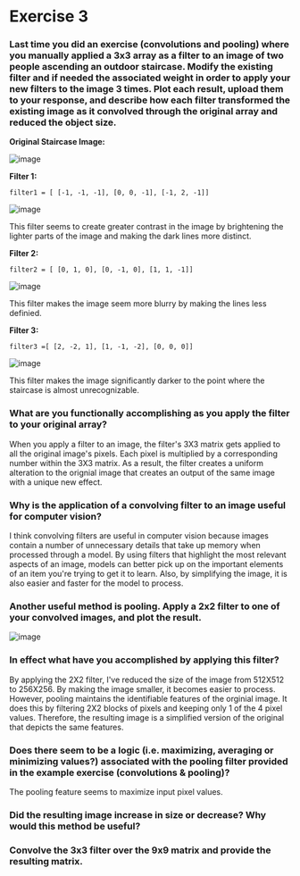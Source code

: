 # Exercise 3

### Last time you did an exercise (convolutions and pooling) where you manually applied a 3x3 array as a filter to an image of two people ascending an outdoor staircase. Modify the existing filter and if needed the associated weight in order to apply your new filters to the image 3 times. Plot each result, upload them to your response, and describe how each filter transformed the existing image as it convolved through the original array and reduced the object size. 

**Original Staircase Image:**

![image](https://user-images.githubusercontent.com/78870884/110259517-10396f00-7f76-11eb-811d-510249b678b1.png)

**Filter 1:**
```
filter1 = [ [-1, -1, -1], [0, 0, -1], [-1, 2, -1]]
```
![image](https://user-images.githubusercontent.com/78870884/110259770-64911e80-7f77-11eb-9e83-6e359792c02f.png)

This filter seems to create greater contrast in the image by brightening the lighter parts of the image and making the dark lines more distinct.

**Filter 2:**
```
filter2 = [ [0, 1, 0], [0, -1, 0], [1, 1, -1]]
```
![image](https://user-images.githubusercontent.com/78870884/110259901-fa2cae00-7f77-11eb-9b6f-1ea92b627e83.png)

This filter makes the image seem more blurry by making the lines less definied.

**Filter 3:**
```
filter3 =[ [2, -2, 1], [1, -1, -2], [0, 0, 0]]
```

![image](https://user-images.githubusercontent.com/78870884/110259982-614a6280-7f78-11eb-9149-53fc494f68a5.png)

This filter makes the image significantly darker to the point where the staircase is almost unrecognizable.

### What are you functionally accomplishing as you apply the filter to your original array? 

When you apply a filter to an image, the filter's 3X3 matrix gets applied to all the original image's pixels. Each pixel is multiplied by a corresponding number within the 3X3 matrix. As a result, the filter creates a uniform alteration to the orignial image that creates an output of the same image with a unique new effect.

### Why is the application of a convolving filter to an image useful for computer vision?

I think convolving filters are useful in computer vision because images contain a number of unnecessary details that take up memory when processed through a model.  By using filters that highlight the most relevant aspects of an image, models can better pick up on the important elements of an item you're trying to get it to learn.  Also, by simplifying the image, it is also easier and faster for the model to process.

### Another useful method is pooling. Apply a 2x2 filter to one of your convolved images, and plot the result. 

![image](https://user-images.githubusercontent.com/78870884/110268322-77175200-7f8f-11eb-82dc-0c3c82b5cc34.png)

### In effect what have you accomplished by applying this filter? 

By applying the 2X2 filter, I've reduced the size of the image from 512X512 to 256X256. By making the image smaller, it becomes easier to process. However, pooling maintains the identifiable features of the orginial image. It does this by filtering 2X2 blocks of pixels and keeping only 1 of the 4 pixel values.  Therefore, the resulting image is a simplified version of the original that depicts the same features.

### Does there seem to be a logic (i.e. maximizing, averaging or minimizing values?) associated with the pooling filter provided in the example exercise (convolutions & pooling)? 

The pooling feature seems to maximize input pixel values. 

### Did the resulting image increase in size or decrease? Why would this method be useful?

### Convolve the 3x3 filter over the 9x9 matrix and provide the resulting matrix.
